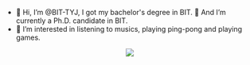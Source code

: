 - 👋 Hi, I’m @BIT-TYJ, I got my bachelor's degree in BIT.   🌱 And I’m currently a Ph.D. candidate in BIT.
- 👀 I’m interested in listening to musics, playing ping-pong and playing games.

<div align="center">  
  <img  src="https://github-readme-stats.vercel.app/api?username=BIT-TYJ&show_icons=true" />
</div>
<!---
BIT-TYJ/BIT-TYJ is a ✨ special ✨ repository because its `README.md` (this file) appears on your GitHub profile.
You can click the Preview link to take a look at your changes.
--->
